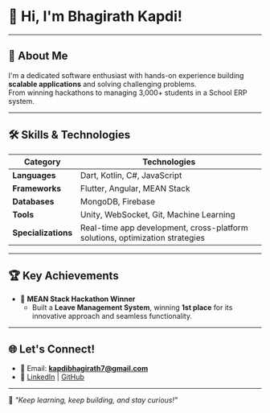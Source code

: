 # 👋 Hi, I'm Bhagirath Kapdi!
---
## 🚀 About Me
I'm a dedicated software enthusiast with hands-on experience building **scalable applications** and solving challenging problems.  
From winning hackathons to managing 3,000+ students in a School ERP system.  


---

## 🛠 Skills & Technologies
| **Category**        | **Technologies**                                                                 |
|----------------------|---------------------------------------------------------------------------------|
| **Languages**        | Dart, Kotlin, C#, JavaScript                                                   |
| **Frameworks**       | Flutter, Angular, MEAN Stack                                                   |
| **Databases**        | MongoDB, Firebase                                                              |
| **Tools**            | Unity, WebSocket, Git, Machine Learning                                        |
| **Specializations**  | Real-time app development, cross-platform solutions, optimization strategies    |

---

## 🏆 Key Achievements
- 🥇 **MEAN Stack Hackathon Winner**  
   - Built a **Leave Management System**, winning **1st place** for its innovative approach and seamless functionality.

---


## 🌐 Let's Connect!
- 📧 Email: **kapdibhagirath7@gmail.com**  
- 💼 [LinkedIn](https://in.linkedin.com/in/bhagirath-kapdi-87a850319) | [GitHub](#)

---
🌱 *"Keep learning, keep building, and stay curious!"*
